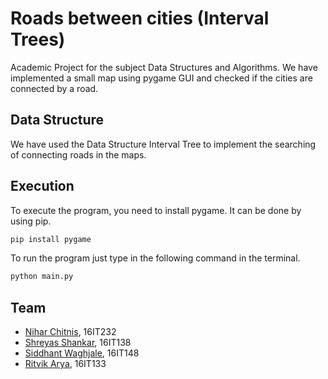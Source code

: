 # Roads between cities (Interval Trees)
Academic Project for the subject Data Structures and Algorithms. We have implemented a small map using pygame GUI and checked
if the cities are connected by a road.

## Data Structure
We have used the Data Structure Interval Tree to implement the searching of connecting roads in the maps.

## Execution
To execute the program, you need to install pygame. It can be done by using pip.
```bash
pip install pygame
```
To run the program just type in the following command in the terminal.
```bash
python main.py
```

## Team
* [Nihar Chitnis](https://github.com/ni-chi), 16IT232
* [Shreyas Shankar](https://github.com/shrey920), 16IT138
* [Siddhant Waghjale](https://github.com/siddhantwaghjale), 16IT148
* [Ritvik Arya](https://github.com/rtvkiz), 16IT133
